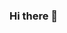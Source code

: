 ### Hi there 👋

<!--
**khat3680/khat3680** is a ✨ _special_ ✨ repository because its `README.md` (this file) appears on your GitHub profile.

Here are some ideas to get you started:

- 🔭 I’m currently working on Implementing a ML model on Andriod using React.
- 🌱 I’m currently learning Javascript Essentials.
- 👯 I’m looking to collaborate on a React Application.
- 🤔 I’m looking for help with Azure Cloud 
- 💬 Ask me about React.Js, Javascript, Node.Js, Python, C, C++ and SASS.
- 📫 Reach me: Instagram:  @lifeofanshul  | Email: mailto:anshulskhatri@gmail.com  
               LinkedIn: https://www.linkedin.com/in/anshul-khatri-certified-full-stack-developer-78b078195/
               
- 😄 Pronouns: He/him
- ⚡ Fun fact: I am not who you think, more than that lol :)
-->

